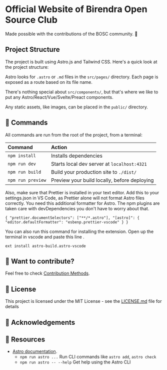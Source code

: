 # Official Website of Birendra Open Source Club

Made possible with the contributions of the BOSC community. 🚀

## Project Structure

The project is built using Astro.js and Tailwind CSS. Here's a quick look at the project structure:

Astro looks for `.astro` or `.md` files in the `src/pages/` directory. Each page is exposed as a route based on its file name.

There's nothing special about `src/components/`, but that's where we like to put any Astro/React/Vue/Svelte/Preact components.

Any static assets, like images, can be placed in the `public/` directory.

## 🧞 Commands

All commands are run from the root of the project, from a terminal:

| Command           | Action                                       |
| :---------------- | :------------------------------------------- |
| `npm install`     | Installs dependencies                        |
| `npm run dev`     | Starts local dev server at `localhost:4321`  |
| `npm run build`   | Build your production site to `./dist/`      |
| `npm run preview` | Preview your build locally, before deploying |

Also, make sure that Prettier is installed in your text editor. Add this to your settings.json in VS Code, as Prettier alone will not format Astro files correctly. You need this additional formatter for Astro. The npm plugins are taken care with devDependencies you don't have to worry about that.

`{
  "prettier.documentSelectors": ["**/*.astro"],
  "[astro]": {
    "editor.defaultFormatter": "esbenp.prettier-vscode"
  }
}`

You can also run this command for installing the extension. Open up the terminal in vscode and paste this line .

`ext install astro-build.astro-vscode`

## 👀 Want to contribute?

Feel free to check [Contribution Methods](CONTRIBUTING.md).

## 📄 License

This project is licensed under the MIT License - see the [LICENSE.md](LICENSE.md) file for details

## 🙏 Acknowledgements

## 🌟 Resources

- [Astro documentation](https://docs.astro.build).
  - `npm run astro ...` Run CLI commands like `astro add`, `astro check`
  - `npm run astro -- --help` Get help using the Astro CLI
